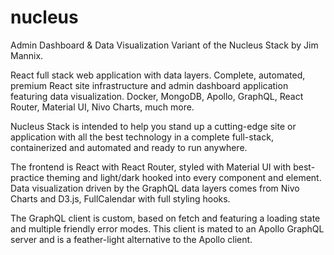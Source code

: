 # nucleus

Admin Dashboard & Data Visualization Variant of the Nucleus Stack by Jim Mannix.

React full stack web application with data layers. Complete, automated, premium React site infrastructure and admin dashboard application featuring data visualization. Docker, MongoDB, Apollo, GraphQL, React Router, Material UI, Nivo Charts, much more.

Nucleus Stack is intended to help you stand up a cutting-edge site or application with all the best technology in a complete full-stack, containerized and automated and ready to run anywhere.

The frontend is React with React Router, styled with Material UI with best-practice theming and light/dark hooked into every component and element. Data visualization driven by the GraphQL data layers comes from Nivo Charts and D3.js, FullCalendar with full styling hooks.

The GraphQL client is custom, based on fetch and featuring a loading state and multiple friendly error modes. This client is mated to an Apollo GraphQL server and is a feather-light alternative to the Apollo client.

